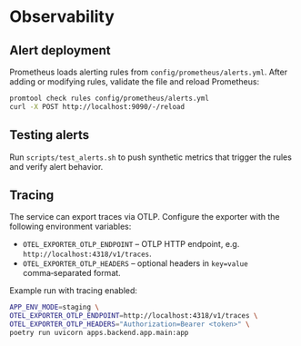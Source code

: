 # Observability

## Alert deployment

Prometheus loads alerting rules from `config/prometheus/alerts.yml`. After adding or modifying rules, validate the file and reload Prometheus:

```bash
promtool check rules config/prometheus/alerts.yml
curl -X POST http://localhost:9090/-/reload
```

## Testing alerts

Run `scripts/test_alerts.sh` to push synthetic metrics that trigger the rules and verify alert behavior.

## Tracing

The service can export traces via OTLP. Configure the exporter with the following environment variables:

- `OTEL_EXPORTER_OTLP_ENDPOINT` – OTLP HTTP endpoint, e.g. `http://localhost:4318/v1/traces`.
- `OTEL_EXPORTER_OTLP_HEADERS` – optional headers in `key=value` comma‑separated format.

Example run with tracing enabled:

```bash
APP_ENV_MODE=staging \
OTEL_EXPORTER_OTLP_ENDPOINT=http://localhost:4318/v1/traces \
OTEL_EXPORTER_OTLP_HEADERS="Authorization=Bearer <token>" \
poetry run uvicorn apps.backend.app.main:app
```
